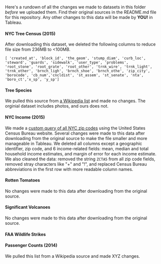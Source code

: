 Here's a rundown of all the changes we made to datasets in this folder *before* we uploaded them.  Find their original sources in the README.md file for this repository. Any other changes to this data will be made by **YOU!** in Tableau.

#### NYC Tree Census (2015)
After downloading this dataset, we deleted the following columns to reduce file size from 236MB to <100MB. 

`[ 'created_at', 'block_id', 'the_geom', 'stump_diam', 'curb_loc', 'steward', 'guards', 'sidewalk', 'user_type', 'problems', 'root_stone', 'root_grate', 'root_other', 'trnk_wire', 'trnk_light', 'trnk_other', 'brnch_ligh', 'brnch_shoe', 'brnch_othe', 'zip_city', 'borocode', 'cb_num','cncldist', 'st_assem', 'st_senate', 'nta',  'boro_ct','x_sp', 'y_sp']`

#### Tree Species
We pulled this source from [a Wikipedia list](https://en.wikipedia.org/wiki/List_of_tree_species_in_New_York_City) and made no changes. The orginial dataset includes photos, and ours does not. 

#### NYC Income (2015)
We made a [custom query of all NYC zip codes](https://data.census.gov/cedsci/table?t=Income%20and%20Poverty&g=0500000US36005%248600000,36047%248600000,36061%248600000,36081%248600000,36085%248600000&tid=ACSST5Y2015.S1901) using the United States Census Bureau website. Several changes were made to this data after downloading from the original source to make the file smaller and more manageable in Tableau. We deleted all columns except a geographic identifier, zip code, and 6 income-related fields: mean, median and total household income estimates, and margin of error for each income estimate. We also cleaned the data: removed the string `ZCTA5` from all zip code fields, removed stray characters like "+" and "!", and replaced Census Bureau abbreviations in the first row with more readable column names. 

#### Rotten Tomatoes
No changes were made to this data after downloading from the original source.

#### Significant Volcanoes
No changes were made to this data after downloading from the original source.

#### FAA Wildlife Strikes


#### Passenger Counts (2014)
We pulled this list from a Wikipedia source and made XYZ changes. 
